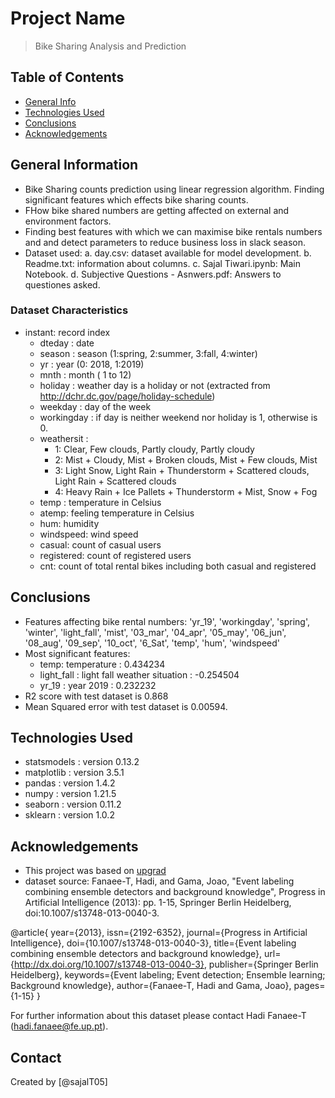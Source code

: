 # Project Name
> Bike Sharing Analysis and Prediction

## Table of Contents
* [General Info](#general-information)
* [Technologies Used](#technologies-used)
* [Conclusions](#conclusions)
* [Acknowledgements](#acknowledgements)

## General Information
- Bike Sharing counts prediction using linear regression algorithm. Finding significant features which effects bike sharing counts.
- FHow bike shared numbers are getting affected on external and environment factors.
- Finding best features with which we can maximise bike rentals numbers and and detect parameters to reduce business loss in slack season.
- Dataset used:
    a. day.csv: dataset available for model development.
    b. Readme.txt: information about columns.
    c. Sajal Tiwari.ipynb: Main Notebook.
    d. Subjective Questions - Asnwers.pdf: Answers to questiones asked.

### Dataset Characteristics
- instant: record index
	- dteday : date
	- season : season (1:spring, 2:summer, 3:fall, 4:winter)
	- yr : year (0: 2018, 1:2019)
	- mnth : month ( 1 to 12)
	- holiday : weather day is a holiday or not (extracted from http://dchr.dc.gov/page/holiday-schedule)
	- weekday : day of the week
	- workingday : if day is neither weekend nor holiday is 1, otherwise is 0.
	+ weathersit : 
		- 1: Clear, Few clouds, Partly cloudy, Partly cloudy
		- 2: Mist + Cloudy, Mist + Broken clouds, Mist + Few clouds, Mist
		- 3: Light Snow, Light Rain + Thunderstorm + Scattered clouds, Light Rain + Scattered clouds
		- 4: Heavy Rain + Ice Pallets + Thunderstorm + Mist, Snow + Fog
	- temp : temperature in Celsius
	- atemp: feeling temperature in Celsius
	- hum: humidity
	- windspeed: wind speed
	- casual: count of casual users
	- registered: count of registered users
	- cnt: count of total rental bikes including both casual and registered

## Conclusions
- Features affecting bike rental numbers: 'yr_19', 'workingday', 'spring', 'winter', 'light_fall', 'mist', '03_mar', '04_apr', '05_may', '06_jun', '08_aug', '09_sep', '10_oct', '6_Sat', 'temp', 'hum', 'windspeed'
- Most significant features:
    * temp: temperature : 0.434234
    * light_fall : light fall weather situation : -0.254504
    * yr_19 : year 2019 : 0.232232
- R2 score with test dataset is 0.868
- Mean Squared error with test dataset is 0.00594.


## Technologies Used
- statsmodels : version 0.13.2
- matplotlib : version 3.5.1
- pandas : version 1.4.2
- numpy : version 1.21.5
- seaborn : version 0.11.2
- sklearn : version 1.0.2

## Acknowledgements
- This project was based on [upgrad](https://www.upgrad.com)
 - dataset source:
Fanaee-T, Hadi, and Gama, Joao, "Event labeling combining ensemble detectors and background knowledge", Progress in Artificial Intelligence (2013): pp. 1-15, Springer Berlin Heidelberg, doi:10.1007/s13748-013-0040-3.

@article{
	year={2013},
	issn={2192-6352},
	journal={Progress in Artificial Intelligence},
	doi={10.1007/s13748-013-0040-3},
	title={Event labeling combining ensemble detectors and background knowledge},
	url={http://dx.doi.org/10.1007/s13748-013-0040-3},
	publisher={Springer Berlin Heidelberg},
	keywords={Event labeling; Event detection; Ensemble learning; Background knowledge},
	author={Fanaee-T, Hadi and Gama, Joao},
	pages={1-15}
}
	
For further information about this dataset please contact Hadi Fanaee-T (hadi.fanaee@fe.up.pt).


## Contact
Created by [@sajalT05]